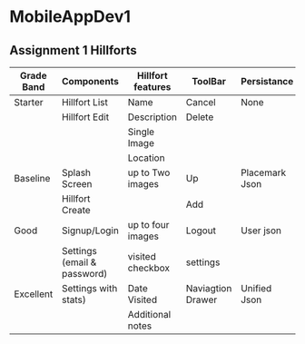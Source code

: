 # MobileAppDev1

## Assignment 1 Hillforts

| Grade Band | Components | Hillfort features | ToolBar | Persistance |
| ---------- | ---------- | ----------------- | ------- | ----------- |
| Starter | Hillfort List | Name | Cancel | None |
|            | Hillfort Edit | Description | Delete | |
|            | | Single Image |  |  |
|            |  | Location |  |  |
| Baseline | Splash Screen | up to Two images | Up | Placemark Json |
|            | Hillfort Create | | Add |  |
| Good | Signup/Login | up to four images | Logout | User json |
|            | Settings (email & password) | visited checkbox | settings |  |
| Excellent | Settings with stats) | Date Visited | Naviagtion Drawer | Unified Json |
|  | | Additional notes | | |